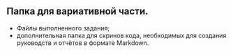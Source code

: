## Папка для вариативной части.
* Файлы выполненного задания;
* дополнительная папка для скринов кода, необходимых для создания руководств и отчётов в формате Markdown.
